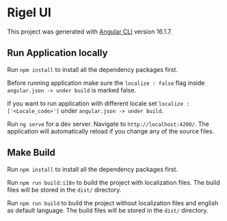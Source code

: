 # Rigel UI

This project was generated with [Angular CLI](https://github.com/angular/angular-cli) version 16.1.7.

## Run Application locally

Run `npm install` to install all the dependency packages first.


Before running application make sure the `localize : false` flag inside `angular.json -> under build` is marked false.


If you want to run application with different locale set `localize : ['<Locale_code>']` under `angular.json -> under build`.


Run `ng serve` for a dev server. Navigate to `http://localhost:4200/`. The application will automatically reload if you change any of the source files.


## Make Build

Run `npm install` to install all the dependency packages first.


Run `npm run build:i18n` to build the project with localization files. The build files will be stored in the `dist/` directory.


Run `npm run build` to build the project without localization files and english as default language. The build files will be stored in the `dist/` directory.
